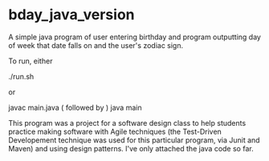 # bday_java_version
A simple java program of user entering birthday and program outputting day of week that date falls on and the user's zodiac sign.

To run, either 

./run.sh

or 

javac main.java     ( followed by )      java main

This program was a project for a software design class to help students practice making software with Agile techniques
(the Test-Driven Developement technique was used for this particular program, via Junit and Maven) and using design patterns.
I've only attached the java code so far.
